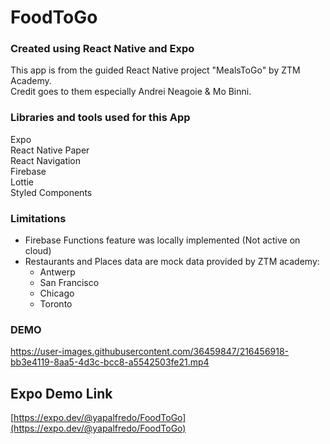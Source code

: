 # FoodToGo

### Created using React Native and Expo

This app is from the guided React Native project "MealsToGo" by ZTM Academy. <br>
Credit goes to them especially Andrei Neagoie & Mo Binni. <br>

### Libraries and tools used for this App

Expo <br>
React Native Paper <br>
React Navigation <br>
Firebase <br>
Lottie <br>
Styled Components <br>


### Limitations
- Firebase Functions feature was locally implemented (Not active on cloud) <br>
- Restaurants and Places data are mock data provided by ZTM academy:
  - Antwerp
  - San Francisco
  - Chicago
  - Toronto

### DEMO
https://user-images.githubusercontent.com/36459847/216456918-bb3e4119-8aa5-4d3c-bcc8-a5542503fe21.mp4


## Expo Demo Link
[https://expo.dev/@yapalfredo/FoodToGo](https://expo.dev/@yapalfredo/FoodToGo)
